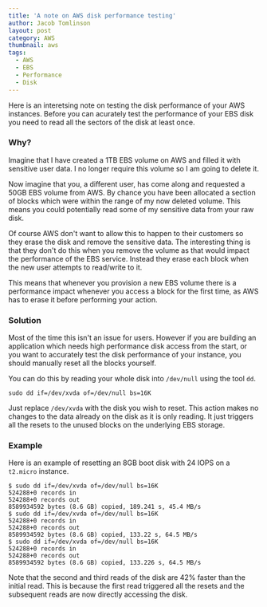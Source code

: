 ```yaml
---
title: 'A note on AWS disk performance testing'
author: Jacob Tomlinson
layout: post
category: AWS
thumbnail: aws
tags:
  - AWS
  - EBS
  - Performance
  - Disk
---
```


Here is an interetsing note on testing the disk performance of your AWS instances. Before you can acurately test the performance of your EBS disk you need to read all the sectors of the disk at least once.

### Why?

Imagine that I have created a 1TB EBS volume on AWS and filled it with sensitive user data. I no longer require this volume so I am going to delete it. 

Now imagine that you, a different user, has come along and requested a 50GB EBS volume from AWS. By chance you have been allocated a section of blocks which were within the range of my now deleted volume. This means you could potentially read some of my sensitive data from your raw disk.

Of course AWS don't want to allow this to happen to their customers so they erase the disk and remove the sensitive data. The interesting thing is that they don't do this when you remove the volume as that would impact the performance of the EBS service. Instead they erase each block when the new user attempts to read/write to it. 

This means that whenever you provision a new EBS volume there is a performance impact whenever you access a block for the first time, as AWS has to erase it before performing your action.

### Solution

Most of the time this isn't an issue for users. However if you are building an application which needs high performance disk access from the start, or you want to accurately test the disk performance of your instance, you should manually reset all the blocks yourself.

You can do this by reading your whole disk into `/dev/null` using the tool `dd`. 

```
sudo dd if=/dev/xvda of=/dev/null bs=16K
```

Just replace `/dev/xvda` with the disk you wish to reset. This action makes no changes to the data already on the disk as it is only reading. It just triggers all the resets to the unused blocks on the underlying EBS storage.

### Example

Here is an example of resetting an 8GB boot disk with 24 IOPS on a `t2.micro` instance.

```
$ sudo dd if=/dev/xvda of=/dev/null bs=16K
524288+0 records in
524288+0 records out
8589934592 bytes (8.6 GB) copied, 189.241 s, 45.4 MB/s
$ sudo dd if=/dev/xvda of=/dev/null bs=16K
524288+0 records in
524288+0 records out
8589934592 bytes (8.6 GB) copied, 133.22 s, 64.5 MB/s
$ sudo dd if=/dev/xvda of=/dev/null bs=16K
524288+0 records in
524288+0 records out
8589934592 bytes (8.6 GB) copied, 133.226 s, 64.5 MB/s
```

Note that the second and third reads of the disk are 42% faster than the initial read. This is because the first read triggered all the resets and the subsequent reads are now directly accessing the disk.
